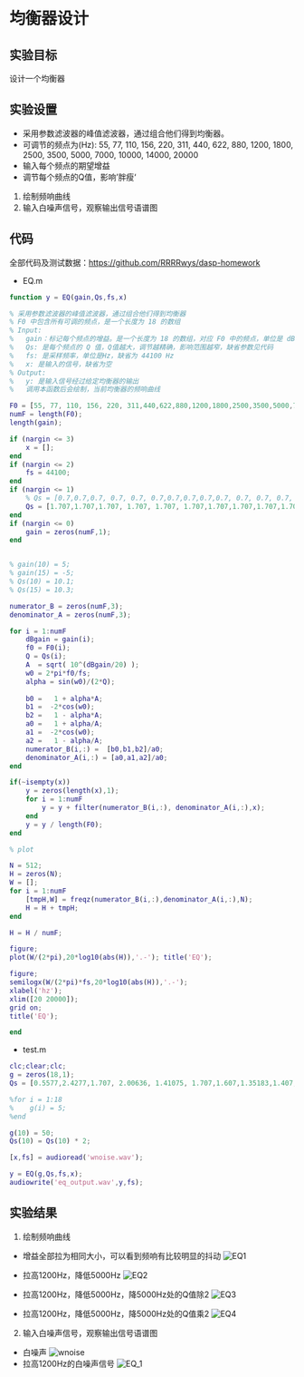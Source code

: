 # 均衡器设计

## 实验目标

设计一个均衡器

## 实验设置

- 采用参数滤波器的峰值滤波器，通过组合他们得到均衡器。
- 可调节的频点为(Hz): 55, 77, 110, 156, 220, 311, 440, 622, 880, 1200, 1800, 2500, 3500, 5000, 7000, 10000, 14000, 20000
- 输入每个频点的期望增益
- 调节每个频点的Q值，影响’胖瘦‘
1. 绘制频响曲线
2. 输入白噪声信号，观察输出信号语谱图

## 代码

全部代码及测试数据：https://github.com/RRRRwys/dasp-homework

- EQ.m 
```matlab
function y = EQ(gain,Qs,fs,x)

% 采用参数滤波器的峰值滤波器，通过组合他们得到均衡器
% F0 中包含所有可调的频点，是一个长度为 18 的数组
% Input:
%   gain：标记每个频点的增益。是一个长度为 18 的数组，对应 F0 中的频点，单位是 dB，缺省为 0
%   Qs: 是每个频点的 Q 值，Q值越大，调节越精确，影响范围越窄，缺省参数见代码
%   fs: 是采样频率，单位是Hz，缺省为 44100 Hz
%   x: 是输入的信号，缺省为空
% Output:
%   y: 是输入信号经过给定均衡器的输出
%   调用本函数后会绘制，当前均衡器的频响曲线

F0 = [55, 77, 110, 156, 220, 311,440,622,880,1200,1800,2500,3500,5000,7000,10000,14000,20000];
numF = length(F0);
length(gain);

if (nargin <= 3)
    x = [];
end
if (nargin <= 2)
    fs = 44100;
end
if (nargin <= 1)
    % Qs = [0.7,0.7,0.7, 0.7, 0.7, 0.7,0.7,0.7,0.7,0.7, 0.7, 0.7, 0.7, 0.7, 0.7, 0.7,  0.7,  0.7];
    Qs = [1.707,1.707,1.707, 1.707, 1.707, 1.707,1.707,1.707,1.707,1.707, 1.707, 1.707, 1.707, 1.707-0.1, 1.707-0.2, 1.707-0.4,  1.707-0.8,  1.707-1.0];
end
if (nargin <= 0)
    gain = zeros(numF,1);
end


% gain(10) = 5;
% gain(15) = -5;
% Qs(10) = 10.1;
% Qs(15) = 10.3;

numerator_B = zeros(numF,3);
denominator_A = zeros(numF,3);

for i = 1:numF
    dBgain = gain(i);
    f0 = F0(i);
    Q = Qs(i);
    A  = sqrt( 10^(dBgain/20) );
    w0 = 2*pi*f0/fs;
    alpha = sin(w0)/(2*Q);
    
    b0 =   1 + alpha*A;
    b1 =  -2*cos(w0);
    b2 =   1 - alpha*A;
    a0 =   1 + alpha/A;
    a1 =  -2*cos(w0);
    a2 =   1 - alpha/A;
    numerator_B(i,:) =  [b0,b1,b2]/a0;
    denominator_A(i,:) = [a0,a1,a2]/a0;
end

if(~isempty(x))
    y = zeros(length(x),1);
    for i = 1:numF
        y = y + filter(numerator_B(i,:), denominator_A(i,:),x);
    end
    y = y / length(F0);
end

% plot 

N = 512;
H = zeros(N);
W = [];
for i = 1:numF
    [tmpH,W] = freqz(numerator_B(i,:),denominator_A(i,:),N);
    H = H + tmpH;
end

H = H / numF;

figure;
plot(W/(2*pi),20*log10(abs(H)),'.-'); title('EQ');

figure;
semilogx(W/(2*pi)*fs,20*log10(abs(H)),'.-'); 
xlabel('hz');
xlim([20 20000]);
grid on;
title('EQ');

end

```

- test.m 
```matlab
clc;clear;clc;
g = zeros(18,1);
Qs = [0.5577,2.4277,1.707, 2.00636, 1.41075, 1.707,1.607,1.35183,1.407,1.97973, 2.0977, 1.43421, 1.207, 1.66776, 1.88196, 1.4267,  0.53541,  0.25372]; % Q越大，对应的峰值越瘦

%for i = 1:18
%    g(i) = 5;
%end

g(10) = 50;
Qs(10) = Qs(10) * 2;

[x,fs] = audioread('wnoise.wav');

y = EQ(g,Qs,fs,x);
audiowrite('eq_output.wav',y,fs);
```

## 实验结果

1. 绘制频响曲线

- 增益全部拉为相同大小，可以看到频响有比较明显的抖动
![EQ1](./EQ_1.svg)

- 拉高1200Hz，降低5000Hz
![EQ2](./EQ_2.svg)

- 拉高1200Hz，降低5000Hz，降5000Hz处的Q值除2
![EQ3](./EQ_3.svg)

- 拉高1200Hz，降低5000Hz，降5000Hz处的Q值乘2
![EQ4](./EQ_4.svg)

2. 输入白噪声信号，观察输出信号语谱图

- 白噪声
![wnoise](./wnoise.png)
- 拉高1200Hz的白噪声信号
![EQ_1](./EQ_1.png)

